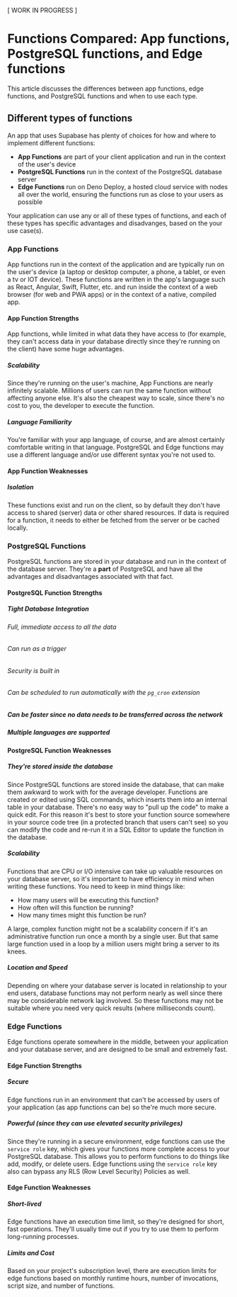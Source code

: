 [ WORK IN PROGRESS ]

# Functions Compared: App functions, PostgreSQL functions, and Edge functions
This article discusses the differences between app functions, edge functions, and PostgreSQL functions and when to use each type.

## Different types of functions
An app that uses Supabase has plenty of choices for how and where to implement different functions:
- **App Functions** are part of your client application and run in the context of the user's device
- **PostgreSQL Functions** run in the context of the PostgreSQL database server
- **Edge Functions** run on Deno Deploy, a hosted cloud service with nodes all over the world, ensuring the functions run as close to your users as possible

Your application can use any or all of these types of functions, and each of these types has specific advantages and disadvanges, based on the your use case(s).

### App Functions
App functions run in the context of the application and are typically run on the user's device (a laptop or desktop computer, a phone, a tablet, or even a tv or IOT device).  These functions are written in the app's language such as React, Angular, Swift, Flutter, etc. and run inside the context of a web browser (for web and PWA apps) or in the context of a native, compiled app.

#### App Function Strengths
App functions, while limited in what data they have access to (for example, they can't access data in your database directly since they're running on the client) have some huge advantages.

##### Scalability
Since they're running on the user's machine, App Functions are nearly infinitely scalable.  Millions of users can run the same function without affecting anyone else.  It's also the cheapest way to scale, since there's no cost to you, the developer to execute the function.

##### Language Familiarity
You're familiar with your app language, of course, and are almost certainly comfortable writing in that language.  PostgreSQL and Edge functions may use a different language and/or use different syntax you're not used to.

#### App Function Weaknesses

##### Isolation
These functions exist and run on the client, so by default they don't have access to shared (server) data or other shared resources.  If data is required for a function, it needs to either be fetched from the server or be cached locally.

### PostgreSQL Functions
PostgreSQL functions are stored in your database and run in the context of the database server.  They're a **part** of PostgreSQL and have all the advantages and disadvantages associated with that fact.

#### PostgreSQL Function Strengths

##### Tight Database Integration
###### Full, immediate access to all the data
###### Can run as a trigger
###### Security is built in
###### Can be scheduled to run automatically with the `pg_cron` extension

##### Can be faster since no data needs to be transferred across the network
##### Multiple languages are supported

#### PostgreSQL Function Weaknesses

##### They're stored inside the database
Since PostgreSQL functions are stored inside the database, that can make them awkward to work with for the average developer.  Functions are created or edited using SQL commands, which inserts them into an internal table in your database.  There's no easy way to "pull up the code" to make a quick edit.  For this reason it's best to store your function source somewhere in your source code tree (in a protected branch that users can't see) so you can modify the code and re-run it in a SQL Editor to update the function in the database.

##### Scalability
Functions that are CPU or I/O intensive can take up valuable resources on your database server, so it's important to have efficiency in mind when writing these functions.  You need to keep in mind things like:

- How many users will be executing this function?
- How often will this function be running?
- How many times might this function be run?

A large, complex function might not be a scalability concern if it's an administrative function run once a month by a single user.  But that same large function used in a loop by a million users might bring a server to its knees.

##### Location and Speed
Depending on where your database server is located in relationship to your end users, database functions may not perform nearly as well since there may be considerable network lag involved.  So these functions may not be suitable where you need very quick results (where milliseconds count).

### Edge Functions
Edge functions operate somewhere in the middle, between your application and your database server, and are designed to be small and extremely fast.

#### Edge Function Strengths
##### Secure
Edge functions run in an environment that can't be accessed by users of your application (as app functions can be) so the're much more secure.
##### Powerful (since they can use elevated security privileges)
Since they're running in a secure environment, edge functions can use the `service role` key, which gives your functions more complete access to your PostgreSQL database.  This allows you to perform functions to do things like add, modify, or delete users.  Edge functions using the `service role` key also can bypass any RLS (Row Level Security) Policies as well.  

#### Edge Function Weaknesses
##### Short-lived
Edge functions have an execution time limit, so they're designed for short, fast operations.  They'll usually time out if you try to use them to perform long-running processes.
##### Limits and Cost
Based on your project's subscription level, there are execution limits for edge functions based on monthly runtime hours, number of invocations, script size, and number of functions.

